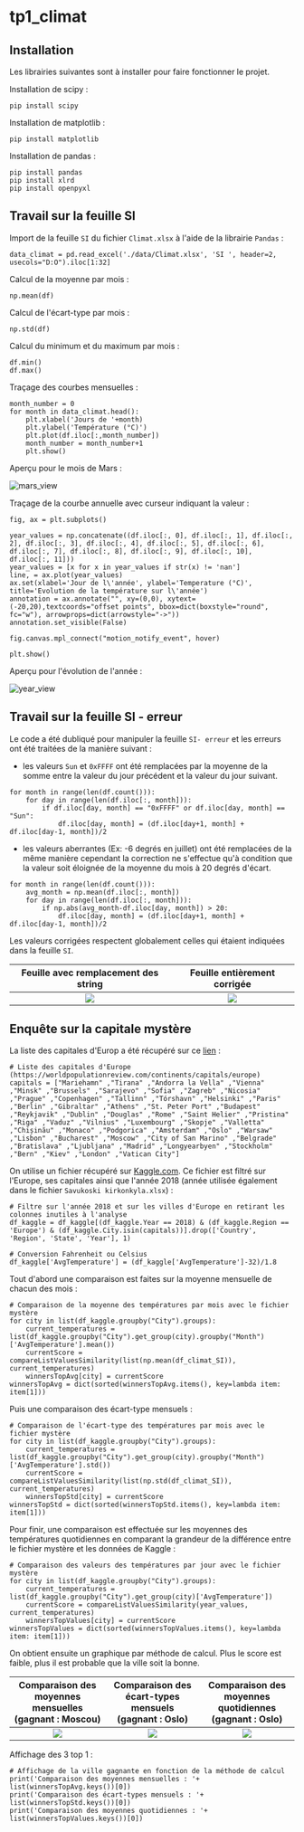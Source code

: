 # tp1_climat

## Installation

Les librairies suivantes sont à installer pour faire fonctionner le projet.

Installation de scipy :
```
pip install scipy
```
Installation de matplotlib :
```
pip install matplotlib
```
Installation de pandas :
```
pip install pandas
pip install xlrd
pip install openpyxl
```

## Travail sur la feuille SI 

Import de la feuille `SI` du fichier `Climat.xlsx` à l'aide de la librairie `Pandas` : 
```
data_climat = pd.read_excel('./data/Climat.xlsx', 'SI ', header=2, usecols="D:O").iloc[1:32]
```

Calcul de la moyenne par mois :
```
np.mean(df)
```

Calcul de l'écart-type par mois :
```
np.std(df)
```

Calcul du minimum et du maximum par mois :
```
df.min()
df.max()
```

Traçage des courbes mensuelles :
```
month_number = 0
for month in data_climat.head():
    plt.xlabel('Jours de '+month)
    plt.ylabel('Température (°C)')
    plt.plot(df.iloc[:,month_number])
    month_number = month_number+1
    plt.show()
```

Aperçu pour le mois de Mars :

![mars_view](img/vue_mars.png "Evolution de la température en Mars")

Traçage de la courbe annuelle avec curseur indiquant la valeur :
```
fig, ax = plt.subplots()

year_values = np.concatenate((df.iloc[:, 0], df.iloc[:, 1], df.iloc[:, 2], df.iloc[:, 3], df.iloc[:, 4], df.iloc[:, 5], df.iloc[:, 6], df.iloc[:, 7], df.iloc[:, 8], df.iloc[:, 9], df.iloc[:, 10], df.iloc[:, 11]))
year_values = [x for x in year_values if str(x) != 'nan']
line, = ax.plot(year_values)
ax.set(xlabel='Jour de l\'année', ylabel='Temperature (°C)', title='Evolution de la température sur l\'année')
annotation = ax.annotate("", xy=(0,0), xytext=(-20,20),textcoords="offset points", bbox=dict(boxstyle="round", fc="w"), arrowprops=dict(arrowstyle="->"))
annotation.set_visible(False)

fig.canvas.mpl_connect("motion_notify_event", hover)

plt.show()
```

Aperçu pour l'évolution de l'année :

![year_view](img/vue_annee.png "Evolution de la température sur l'année")

## Travail sur la feuille SI - erreur

Le code a été dubliqué pour manipuler la feuille `SI- erreur` et les erreurs ont été traitées de la manière suivant :
* les valeurs `Sun` et `0xFFFF` ont été remplacées par la moyenne de la somme entre la valeur du jour précédent et la valeur du jour suivant.
```
for month in range(len(df.count())):
    for day in range(len(df.iloc[:, month])):
        if df.iloc[day, month] == "0xFFFF" or df.iloc[day, month] == "Sun":
            df.iloc[day, month] = (df.iloc[day+1, month] + df.iloc[day-1, month])/2
```
* les valeurs aberrantes (Ex: -6 degrés en juillet) ont été remplacées de la même manière cependant la correction ne s'effectue qu'à condition que la valeur soit éloignée de la moyenne du mois à 20 degrés d'écart.
```
for month in range(len(df.count())):
    avg_month = np.mean(df.iloc[:, month])
    for day in range(len(df.iloc[:, month])):
        if np.abs(avg_month-df.iloc[day, month]) > 20:
            df.iloc[day, month] = (df.iloc[day+1, month] + df.iloc[day-1, month])/2
```

Les valeurs corrigées respectent globalement celles qui étaient indiquées dans la feuille `SI`.

Feuille avec remplacement des string          |  Feuille entièrement corrigée
:-------------------------:|:-----------:
![](img/vue_annee_sans_string.png)  |  ![](img/vue_annee_corrigee.png) 

## Enquête sur la capitale mystère 

La liste des capitales d'Europ a été récupéré sur ce [lien](https://worldpopulationreview.com/continents/capitals/europe) :

```
# Liste des capitales d'Europe (https://worldpopulationreview.com/continents/capitals/europe)
capitals = ["Mariehamn" ,"Tirana" ,"Andorra la Vella" ,"Vienna" ,"Minsk" ,"Brussels" ,"Sarajevo" ,"Sofia" ,"Zagreb" ,"Nicosia" ,"Prague" ,"Copenhagen" ,"Tallinn" ,"Tórshavn" ,"Helsinki" ,"Paris" ,"Berlin" ,"Gibraltar" ,"Athens" ,"St. Peter Port" ,"Budapest" ,"Reykjavik" ,"Dublin" ,"Douglas" ,"Rome" ,"Saint Helier" ,"Pristina" ,"Riga" ,"Vaduz" ,"Vilnius" ,"Luxembourg" ,"Skopje" ,"Valletta" ,"Chișinău" ,"Monaco" ,"Podgorica" ,"Amsterdam" ,"Oslo" ,"Warsaw" ,"Lisbon" ,"Bucharest" ,"Moscow" ,"City of San Marino" ,"Belgrade" ,"Bratislava" ,"Ljubljana" ,"Madrid" ,"Longyearbyen" ,"Stockholm" ,"Bern" ,"Kiev" ,"London" ,"Vatican City"]
```

On utilise un fichier récupéré sur [Kaggle.com](https://www.kaggle.com/sudalairajkumar/daily-temperature-of-major-cities). Ce fichier est filtré sur l'Europe, ses capitales ainsi que l'année 2018 (année utilisée également dans le fichier `Savukoski kirkonkyla.xlsx`) :

```
# Filtre sur l'année 2018 et sur les villes d'Europe en retirant les colonnes inutiles à l'analyse
df_kaggle = df_kaggle[(df_kaggle.Year == 2018) & (df_kaggle.Region == 'Europe') & (df_kaggle.City.isin(capitals))].drop(['Country', 'Region', 'State', 'Year'], 1)

# Conversion Fahrenheit ou Celsius
df_kaggle['AvgTemperature'] = (df_kaggle['AvgTemperature']-32)/1.8
```

Tout d'abord une comparaison est faites sur la moyenne mensuelle de chacun des mois :

```
# Comparaison de la moyenne des températures par mois avec le fichier mystère
for city in list(df_kaggle.groupby("City").groups):
    current_temperatures = list(df_kaggle.groupby("City").get_group(city).groupby("Month")['AvgTemperature'].mean())
    currentScore = compareListValuesSimilarity(list(np.mean(df_climat_SI)), current_temperatures)
    winnersTopAvg[city] = currentScore
winnersTopAvg = dict(sorted(winnersTopAvg.items(), key=lambda item: item[1]))
```

Puis une comparaison des écart-type mensuels :

```
# Comparaison de l'écart-type des températures par mois avec le fichier mystère
for city in list(df_kaggle.groupby("City").groups):
    current_temperatures = list(df_kaggle.groupby("City").get_group(city).groupby("Month")['AvgTemperature'].std())
    currentScore = compareListValuesSimilarity(list(np.std(df_climat_SI)), current_temperatures)
    winnersTopStd[city] = currentScore
winnersTopStd = dict(sorted(winnersTopStd.items(), key=lambda item: item[1]))
```

Pour finir, une comparaison est effectuée sur les moyennes des températures quotidiennes en comparant la grandeur de la différence entre le fichier mystère et les données de Kaggle :

```
# Comparaison des valeurs des températures par jour avec le fichier mystère
for city in list(df_kaggle.groupby("City").groups):
    current_temperatures = list(df_kaggle.groupby("City").get_group(city)['AvgTemperature'])
    currentScore = compareListValuesSimilarity(year_values, current_temperatures)
    winnersTopValues[city] = currentScore
winnersTopValues = dict(sorted(winnersTopValues.items(), key=lambda item: item[1]))
```

On obtient ensuite un graphique par méthode de calcul. Plus le score est faible, plus il est probable que la ville soit la bonne.

Comparaison des moyennes mensuelles (gagnant : Moscou) |  Comparaison des écart-types mensuels (gagnant : Oslo)|  Comparaison des moyennes quotidiennes (gagnant : Oslo)
:-------------------------:|:-----------:|:-----------:
![](img/top_avg_month.png)  |  ![](img/top_std_month.png) |  ![](img/top_avg_day.png) 

Affichage des 3 top 1 :

```
# Affichage de la ville gagnante en fonction de la méthode de calcul
print('Comparaison des moyennes mensuelles : '+ list(winnersTopAvg.keys())[0])
print('Comparaison des écart-types mensuels : '+ list(winnersTopStd.keys())[0])
print('Comparaison des moyennes quotidiennes : '+ list(winnersTopValues.keys())[0])
```
